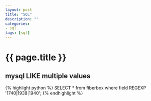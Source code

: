 ```yaml
---
layout: post
title: "SQL"
description: ""
categories:    
- sql
tags: [sql]
---
```

{{ page.title }}
================

## mysql LIKE multiple values 
{% highlight python %}
SELECT * from fiberbox where field REGEXP '1740|1938|1940';
{% endhighlight %}
